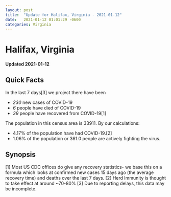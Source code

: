 ```yaml
---
layout: post
title:  "Update for Halifax, Virginia - 2021-01-12"
date:   2021-01-12 01:01:29 -0600
categories: Virginia
---
```


# Halifax, Virginia
#### Updated 2021-01-12

## Quick Facts

In the last 7 days[3] we project there have been
- *230* new cases of COVID-19
- *6* people have died of COVID-19
- *39* people have recovered from COVID-19[1]

The population in this census area is 33911. By our calculations:
- 4.17% of the population have had COVID-19.[2]
- 1.06% of the population or 361.0 people are actively fighting the virus.

## Synopsis




[1] Most US CDC offices do give any recovery statistics- we base this on a formula which looks at confirmed new cases
15 days ago (the average recovery time) and deaths over the last 7 days.
[2] Herd Immunity is thought to take effect at around ~70-80%
[3] Due to reporting delays, this data may be incomplete. 
    